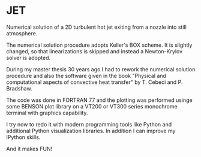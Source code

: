 # JET
Numerical solution of a 2D turbulent hot jet exiting from a nozzle into still atmosphere.

The numerical solution procedure adopts Keller's BOX scheme. It is slightly changed, so that linearizations is skipped and instead a Newton-Krylov solver is adopted.

During my master thesis 30 years ago I had to rework the numerical solution procedure and also the software given in the book "Physical and computational aspects of convective heat transfer" by T. Cebeci and P. Bradshaw.

The code was done in FORTRAN 77 and the plotting was performed usinge some BENSON plot library on a VT200 or VT300 series monochrome terminal with graphics capability.

I try now to redo it with modern programming tools like Python and additional Python visualization libraries.
In addition I can improve my IPython skills.

And it makes FUN!
